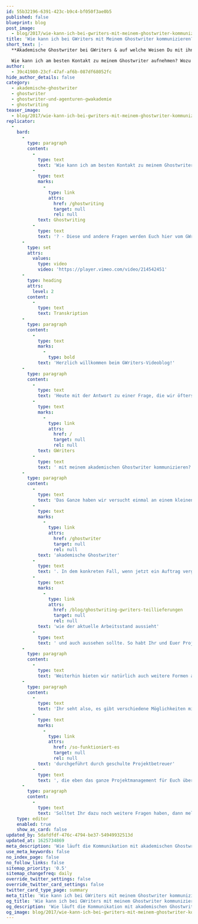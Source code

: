 ```yaml
---
id: 55b32196-6391-423c-b9c4-bf050f3ae0b5
published: false
blueprint: blog
post_image:
  - blog/2017/wie-kann-ich-bei-gwriters-mit-meinem-ghostwriter-kommunizieren/Ghostwriter-Kommunikation.png
title: 'Wie kann ich bei GWriters mit Meinem Ghostwriter kommunizieren?'
short_text: |-
  **Akademische Ghostwriter bei GWriters & auf welche Weisen Du mit ihnen kommunizieren kannst.**

  Wie kann ich am besten Kontakt zu meinem Ghostwriter aufnehmen? Wozu sind Projektbetreuer bei GWriters da und was genau machen sie beim Ghostwriting? - Diese und andere Fragen werden Euch hier vom GWriters-Gründer Marcel Kopper beantwortet...
author:
  - 39c41980-23cf-47af-af6b-087df68052fc
hide_author_details: false
category:
  - akademische-ghostwriter
  - ghostwriter
  - ghostwriter-und-agenturen-gwakademie
  - ghostwriting
teaser_image:
  - blog/2017/wie-kann-ich-bei-gwriters-mit-meinem-ghostwriter-kommunizieren/Ghostwriter-Kommunikation.png
replicator:
  -
    bard:
      -
        type: paragraph
        content:
          -
            type: text
            text: 'Wie kann ich am besten Kontakt zu meinem Ghostwriter aufnehmen? Wozu sind Projektbetreuer bei GWriters da und was genau machen sie beim '
          -
            type: text
            marks:
              -
                type: link
                attrs:
                  href: /ghostwriting
                  target: null
                  rel: null
            text: Ghostwriting
          -
            type: text
            text: '? - Diese und andere Fragen werden Euch hier vom GWriters-Gründer Marcel Kopper beantwortet.'
      -
        type: set
        attrs:
          values:
            type: video
            video: 'https://player.vimeo.com/video/214542451'
      -
        type: heading
        attrs:
          level: 2
        content:
          -
            type: text
            text: Transkription
      -
        type: paragraph
        content:
          -
            type: text
            marks:
              -
                type: bold
            text: 'Herzlich willkommen beim GWriters-Videoblog!'
      -
        type: paragraph
        content:
          -
            type: text
            text: 'Heute mit der Antwort zu einer Frage, die wir öfters gestellt bekommen, und zwar: Wie kann ich denn bei '
          -
            type: text
            marks:
              -
                type: link
                attrs:
                  href: /
                  target: null
                  rel: null
            text: GWriters
          -
            type: text
            text: ' mit meinem akademischen Ghostwriter kommunizieren?'
      -
        type: paragraph
        content:
          -
            type: text
            text: 'Das Ganze haben wir versucht einmal an einem kleinen Schaubild zu verdeutlichen. Und zwar ist die Konstellation folgendermaßen: Wir haben auf der linken Seite den Kunden, in der Mitte steht GWriters (ich erkläre gleich nochmal wie genau) und am Ende eben der '
          -
            type: text
            marks:
              -
                type: link
                attrs:
                  href: /ghostwriter
                  target: null
                  rel: null
            text: 'akademische Ghostwriter'
          -
            type: text
            text: '. In dem konkreten Fall, wenn jetzt ein Auftrag vergeben wird, ist es so, dass der Kunde sowieso erstmal einen geschulten Projektbetreuer zur Verfügung gestellt bekommt, der dann eben alles weitere mit dem Autor/ mit dem akademischen Ghostwriter klären kann. Dieser geschulte Projektbetreuer kümmert sich nicht nur darum, dass wirklich keine personenbezogenen Daten weitergegeben werden, dass alles also anonym bleibt. Er kümmert sich auch natürlich darum, dass jedes Feedback eingehalten/eingearbeitet wird, dass jede Deadline eingehalten wird, also dass Euer akademischer Ghostwriter auch wirklich pünktlich das an Euch liefert, was Ihr eben erhalten möchtet. Und dieser Projektbetreuer kann auch natürlich die Kommunikation zwischen Euch und dem Autor direkt herstellen, auf verschiedene Art und Weise. Wir bevorzugen natürlich immer den schriftlichen Weg, also das einfachste ist per Email. Einfach aus dem Grund, dass die Anweisungen, die dann von Kundenseite kommen, so auch immer nachvollziehbar und auch immer nachverfolgbar sind und man genau den Überblick hat '
          -
            type: text
            marks:
              -
                type: link
                attrs:
                  href: /blog/ghostwriting-gwriters-teillieferungen
                  target: null
                  rel: null
            text: 'wie der aktuelle Arbeitsstand aussieht'
          -
            type: text
            text: ' und auch aussehen sollte. So habt Ihr und Euer Projektbetreuer eben immer die Möglichkeit zu prüfen "Macht der akademische Ghostwriter denn jetzt genau das, was er soll?"'
      -
        type: paragraph
        content:
          -
            type: text
            text: 'Weiterhin bieten wir natürlich auch weitere Formen an - wie z.B. Kommunikation per Skype oder per Telefon. In der Regel wird bei einem Auftrag auch immer eine initiale Telefonkonferenz zwischen dem Kunden und dem akademischen Ghostwriter durchgeführt - damit schon die ersten Fragen geklärt werden. Natürlich könnt Ihr auch jederzeit Euren Projektbetreuer anrufen und wünschen, dass auch jetzt eine Telefonkonferenz eingeleitet wird bei z.B. kleineren Zwischenfragen, bei Erkundigungen nach dem aktuellen Stand, usw.'
      -
        type: paragraph
        content:
          -
            type: text
            text: 'Ihr seht also, es gibt verschiedene Möglichkeiten mit Eurem akademischen Ghostwriter auch direkt in den Kontakt zu kommen. Allerdings immer vor dem Hintergrund, dass wir alles anonym halten, dass wir absolute Diskretion walten lassen. Das ganze wird '
          -
            type: text
            marks:
              -
                type: link
                attrs:
                  href: /so-funktioniert-es
                  target: null
                  rel: null
            text: 'durchgeführt durch geschulte Projektbetreuer'
          -
            type: text
            text: ', die eben das ganze Projektmanagement für Euch übernehmen und trotzdem eine lückenlose Kommunikation herstellen. Und das mit verschiedenen Mitteln auf verschiedenen Wegen.'
      -
        type: paragraph
        content:
          -
            type: text
            text: 'Solltet Ihr dazu noch weitere Fragen haben, dann meldet Euch doch einfach bei Eurem Projektbetreuer oder, falls Ihr noch kein Kunde seid: Ruft einfach bei uns an! Wir beantworten Euch gerne alle Fragen und in diesem Sinne danke ich Euch für''s Anschauen und sage: Alles Gute, bis zum nächsten mal!'
    type: editor
    enabled: true
    show_as_card: false
updated_by: 5dafdfdf-476c-4794-be37-54949932513d
updated_at: 1625734869
meta_description: 'Wie läuft die Kommunikation mit akademischen Ghostwriter von GWriters ab? Auf welche Weise kannst Du mit Ghostwriter kommunizieren? Alle Informationen erhaltest du bei GWriters.de'
use_meta_keywords: false
no_index_page: false
no_follow_links: false
sitemap_priority: '0.5'
sitemap_changefreq: daily
override_twitter_settings: false
override_twitter_card_settings: false
twitter_card_type_page: summary
meta_title: 'Wie kann ich bei GWriters mit meinem Ghostwriter kommunizieren?'
og_title: 'Wie kann ich bei GWriters mit meinem Ghostwriter kommunizieren?'
og_description: 'Wie läuft die Kommunikation mit akademischen Ghostwriter bei GWriters ab? Auf welche Weise kannst Du mit Ghostwriter kommunizieren? Alle Informationen erhaltest du bei GWriters.de'
og_image: blog/2017/wie-kann-ich-bei-gwriters-mit-meinem-ghostwriter-kommunizieren/Ghostwriter-Kommunikation.png
---
```


